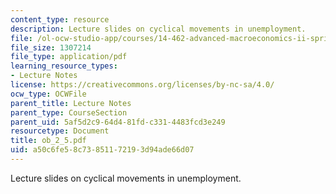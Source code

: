 ```yaml
---
content_type: resource
description: Lecture slides on cyclical movements in unemployment.
file: /ol-ocw-studio-app/courses/14-462-advanced-macroeconomics-ii-spring-2007/a50c6fe58c73851172193d94ade66d07_ob_2_5.pdf
file_size: 1307214
file_type: application/pdf
learning_resource_types:
- Lecture Notes
license: https://creativecommons.org/licenses/by-nc-sa/4.0/
ocw_type: OCWFile
parent_title: Lecture Notes
parent_type: CourseSection
parent_uid: 5af5d2c9-64d4-81fd-c331-4483fcd3e249
resourcetype: Document
title: ob_2_5.pdf
uid: a50c6fe5-8c73-8511-7219-3d94ade66d07
---
```

Lecture slides on cyclical movements in unemployment.